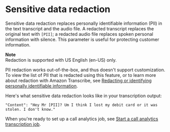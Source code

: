 # Sensitive data redaction<a name="call-analytics-pii-redaction"></a>

Sensitive data redaction replaces personally identifiable information \(PII\) in the text transcript and the audio file\. A redacted transcript replaces the original text with `[PII]`; a redacted audio file replaces spoken personal information with silence\. This parameter is useful for protecting customer information\.

**Note**  
Redaction is supported with US English \(en\-US\) only\.

PII redaction works out\-of\-the\-box, and thus doesn't support customization\. To view the list of PII that is redacted using this feature, or to learn more about redaction with Amazon Transcribe, see [Redacting or identifying personally identifiable information](pii-redaction.md)\.

Here's what sensitive data redaction looks like in your transcription output:

```
"Content": "Hey Mr [PII]? Um I think I lost my debit card or it was stolen. I don't know."
```

When you're ready to set up a call analytics job, see [Start a call analytics transcription job](call-analytics-start.md)\.